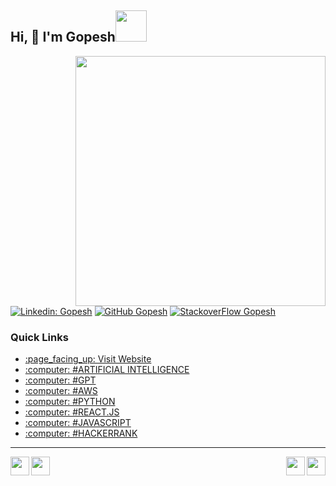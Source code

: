 <h2> Hi, 👋 I'm Gopesh<img src="https://media.giphy.com/media/mGcNjsfWAjY5AEZNw6/giphy.gif" width="50"></h2>
<img align='right' src="https://miro.medium.com/max/680/1*IRGHmiGsa16stedQvIaZfw.gif" width="400">
<!--<p><em>Software Enginner at <a href="#"> 🔭 Advarisk  </a><img src="https://media0.giphy.com/media/5h0piMX8ku0xj97W0t/giphy.gif?cid=ecf05e47ei4y7irkcmwjqsevx42bh2fakf436zer7ivam3ag&rid=giphy.gif" width="30">
</em></p>-->

[![Linkedin: Gopesh](https://img.shields.io/badge/-Gopesh-blue?style=flat-square&logo=Linkedin&logoColor=white&link=https://www.linkedin.com/in/gopesh-yadav-331a49128/)](https://www.linkedin.com/in/gopesh-yadav-331a49128/)
[![GitHub Gopesh](https://img.shields.io/github/followers/Gopesh?label=follow&style=social)](https://github.com/Neptune998)
[![StackoverFlow Gopesh](https://img.shields.io/badge/-Gopesh-orange?style=flat-square&logo=Stackoverflow&logoColor=white&link=https://stackoverflow.com/users/9285533/nep-tune)](https://stackoverflow.com/users/9285533/nep-tune)



<h3>Quick Links</h3>
<ul >
  <li><a href="https://neptuneworld.in/blogs/">  :page_facing_up: Visit Website </a></li>
  <li><a href="https://neptuneworld.in/tag/machine-learning/">  :computer: #ARTIFICIAL INTELLIGENCE </a></li>
  <li><a href="https://neptuneworld.in/tag/gpt/">  :computer: #GPT </a></li>
  <li><a href="https://neptuneworld.in/tag/aws/">  :computer: #AWS </a></li>
  <li><a href="https://neptuneworld.in/tag/python/">  :computer: #PYTHON </a></li>
  <li><a href="https://neptuneworld.in/tag/reactjs/">  :computer: #REACT.JS </a></li>
  <li><a href="https://neptuneworld.in/tag/javascript/">  :computer: #JAVASCRIPT </a></li>
  <li><a href="https://neptuneworld.in/tag/hackerrank/">  :computer: #HACKERRANK </a></li>
</ul>
<hr/>
 
 
 <p align='center'>
  <img width="30"  align='left' src="https://media1.giphy.com/media/du3J3cXyzhj75IOgvA/giphy.gif?cid=ecf05e47606xz337xsmht436z15o6q5lfdqfmid86fp0j5qc&rid=giphy.gif">
    <img width="30"  align='right' src="https://media.giphy.com/media/KAq5w47R9rmTuvWOWa/giphy.gif">
    <img width="30"  align='left' src="https://media2.giphy.com/media/SS8CV2rQdlYNLtBCiF/giphy.gif">
    <img width="30"  align='right' src="https://media.giphy.com/media/26n7b7PjSOZJwVCmY/giphy.gif">
</p>

 

<!--
**Neptune998/Neptune998** is a ✨ _special_ ✨ repository because its `README.md` (this file) appears on your GitHub profile.
[![github stats](https://github-readme-stats.vercel.app/api?username=Neptune998)](https://github.com/Neptune998)

Here are some ideas to get you started:

- 🔭 I’m currently working on ...
- 🌱 I’m currently learning ...
- 👯 I’m looking to collaborate on ...
- 🤔 I’m looking for help with ...
- 💬 Ask me about ...
- 📫 How to reach me: ...
- 😄 Pronouns: ...
- ⚡ Fun fact: ...
-->
